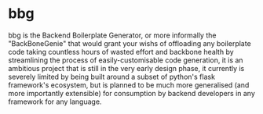 # bbg

bbg is the Backend Boilerplate Generator, or more informally the "BackBoneGenie" that would grant your wishs of offloading any boilerplate code taking countless hours of wasted effort and backbone health by streamlining the process of easily-customisable code generation, it is an ambitious project that is still in the very early design phase, it currently is severely limited by being built around a subset of python's flask framework's ecosystem, but is planned to be much more generalised (and more importantly extensible) for consumption by backend developers in any framework for any language.
